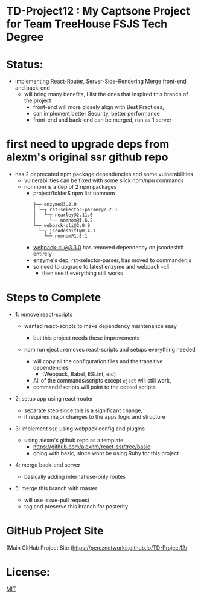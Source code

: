 # TD-Project12 : My Captsone Project for Team TreeHouse FSJS Tech Degree

# Status:

  - implementing React-Router, Server-Side-Rendering Merge front-end and back-end
    - will bring many benefits, I list the ones that inspired this branch of the project
      - front-end will more closely align with Best Practices,
      - can implement better Security, better performance
      - front-end and back-end can be merged, run as 1 server

# first need to upgrade deps from alexm's original ssr github repo
  - has 2 deprecated npm package dependencies and some vulnerabilities
      - vulnerabilities can be fixed with some slick npm/npu commands
      - nomnom is a dep of 2 npm packages
        - project/folder$ npm list nomnom
            ```
            ├─┬ enzyme@3.2.0
            │ └─┬ rst-selector-parser@2.2.3
            │   └─┬ nearley@2.11.0
            │     └── nomnom@1.6.2
            └─┬ webpack-cli@2.0.9
              └─┬ jscodeshift@0.4.1
                └── nomnom@1.8.1
            ```
        - webpack-cli@3.3.0 has removed dependency on jscodeshift entirely
        - enzyme's dep, rst-selector-parser, has moved to commander.js
        - so need to upgrade to latest enzyme and webpack -cli
          - then see if everything still works

# Steps to Complete

  - 1: remove react-scripts
      - wanted react-scripts to make dependency maintenance easy
        - but this project needs these improvements

      - npm run eject : removes react-scripts and setups everything needed
        - will copy all the configuration files and the transitive dependencies
          - (Webpack, Babel, ESLint, etc)
        - All of the commands\scripts except `eject` will still work,
        - commands\scripts will point to the copied scripts

  - 2: setup app using react-router
      - separate step since this is a significant change,
      - it requires major changes to the apps logic and structure

  - 3: implement ssr, using webpack config and plugins
      - using alexm's github repo as a template
        - https://github.com/alexnm/react-ssr/tree/basic
        - going with basic, since wont be using Ruby for this project

  - 4: merge back-end server
      - basically adding internal use-only routes

  - 5: merge this branch with master
      - will use issue-pull request
      - tag and preserve this branch for posterity

# GitHub Project Site

(Main GitHub Project Site )https://pereznetworks.github.io/TD-Project12/

# License:

[MIT](https://github.com/pereznetworks/TD-Project12/blob/master/LICENSE)
